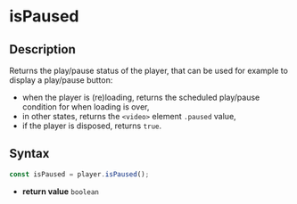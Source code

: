 # isPaused

## Description

Returns the play/pause status of the player, that can be used for example to display a play/pause button:

- when the player is (re)loading, returns the scheduled play/pause condition
  for when loading is over,
- in other states, returns the `<video>` element `.paused` value,
- if the player is disposed, returns `true`.

## Syntax

```js
const isPaused = player.isPaused();
```

- **return value** `boolean`
